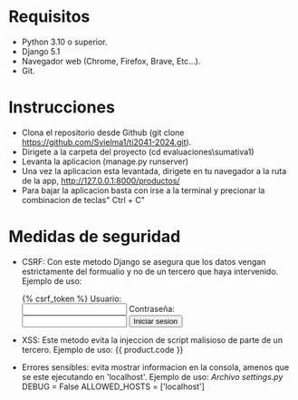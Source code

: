 # Requisitos
- Python 3.10 o superior.
- Django 5.1
- Navegador web (Chrome, Firefox, Brave, Etc...).
- Git.

# Instrucciones
- Clona el repositorio desde Github (git clone https://github.com/Svielma1/ti2041-2024.git).
- Dirigete a la carpeta del proyecto (cd evaluaciones\sumativa1)
- Levanta la aplicacion (manage.py runserver)
- Una vez la aplicacion esta levantada, dirigete en tu navegador a la ruta de la app, http://127.0.0.1:8000/productos/
- Para bajar la aplicacion basta con irse a la terminal y precionar la combinacion de teclas" Ctrl + C"

# Medidas de seguridad
- CSRF: Con este metodo Django se asegura que los datos vengan estrictamente del formualio y no de un tercero que haya intervenido.
  Ejemplo de uso:
      <form method="post">
          {% csrf_token %}
          <label for="usuario">Usuario: </label><br>
              <input name="usuario" id="usuario" required/>
          <label for="contrasena">Contraseña: </label><br>
              <input type="password" name="contrasena" id="contrasena"/>
          <button type="submit">Iniciar sesion</button>
      </form>

- XSS: Este metodo evita la injeccion de script malisioso de parte de un tercero.
  Ejemplo de uso:
      <td>{{ product.code }}</td>

- Errores sensibles: evita mostrar informacion en la consola, amenos que se este ejecutando en 'localhost'.
  Ejemplo de uso:
      *Archivo settings.py*
      DEBUG = False
      ALLOWED_HOSTS = ['localhost']
